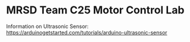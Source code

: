 # MRSD Team C25 Motor Control Lab

Information on Ultrasonic Sensor: https://arduinogetstarted.com/tutorials/arduino-ultrasonic-sensor
